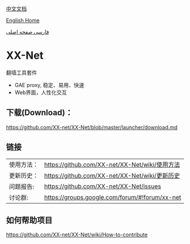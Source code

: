 [中文文档](https://github.com/XX-net/XX-Net/wiki/%E4%B8%AD%E6%96%87%E6%96%87%E6%A1%A3)

[English Home](https://github.com/XX-net/XX-Net/wiki/English-Home-Page)  

[فارسی صفحه اصلی](https://github.com/XX-net/XX-Net/wiki/Persian-home-page)


XX-Net  
=================
翻墙工具套件
* GAE proxy, 稳定、易用、快速   
* Web界面，人性化交互  
  
  
## 下载(Download)：  
https://github.com/XX-net/XX-Net/blob/master/launcher/download.md
  
  
## 链接
|   |   |
| --------   | :----  |
|使用方法：|https://github.com/XX-net/XX-Net/wiki/使用方法|
|更新历史：|https://github.com/XX-net/XX-Net/wiki/更新历史|
|问题报告:  |https://github.com/XX-net/XX-Net/issues|
|讨论群:  |https://groups.google.com/forum/#!forum/xx-net|


## 如何帮助项目
https://github.com/XX-net/XX-Net/wiki/How-to-contribute

